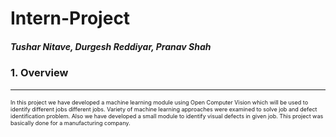 # Intern-Project
##### Tushar Nitave, Durgesh Reddiyar, Pranav Shah

### 1. Overview
___

<p style="font-size:9px">In this project we have developed a machine learning module using Open Computer Vision which will be used to identify different jobs different jobs. Variety of machine learning approaches were examined to solve job and defect identification problem. Also we have developed a small module to identify visual defects in given job. This project was basically done for a manufacturing company.</p>
